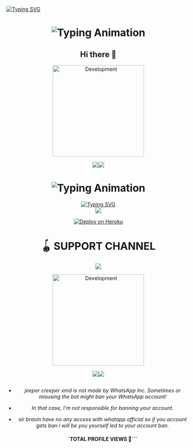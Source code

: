 </h1>
 <a href="https://git.io/typing-svg"><img src="https://readme-typing-svg.demolab.com?font=Black+Ops+One&size=70&pause=500&color=8A2BE2&center=true&width=1150&height=200&lines=deployment+platforms;heroku;render;pannel;katabut;and+etc" alt="Typing SVG" /></a>
  </div>
  
<div align="center">

<h1 align="center">
  <img src="https://readme-typing-svg.herokuapp.com?font=Fira+Code&size=30&duration=6000&color=00FF00&background=000000&center=true&vCenter=true&width=600&lines=jeepers+creeper+xmd;released+on+3th+August;by+sir+bravin;made+in+kenya🌎" alt="Typing Animation">

## Hi there 👋
<p align="center">
<img alt="Development" width="250" src="https://media1.giphy.com/media/v1.Y2lkPTc5MGI3NjExZmxuNTFyYW1ydDNhdzM0aWg4YzM1YXVwNHNieGlpMXVkdGdlbHV3dyZlcD12MV9pbnRlcm5hbF9naWZfYnlfaWQmY3Q9Zw/xT0xeLcArwlg6j4sMw/giphy.gif?cid=6c09b952xu6syi1fyqfyc04wcfk0qvqe8fd7sop136zxfjyn&ep=v1_internal_gif_by_id&rid=giphy.gif&ct=g" /> </p>
<a><img src='https://i.imgur.com/LyHic3i.gif'/></a><a><img src='https://i.imgur.com/LyHic3i.gif'/></a>



<div align="center">

<h1 align="center">
  <img src="https://readme-typing-svg.herokuapp.com?font=Fira+Code&size=30&duration=6000&color=00FF00&background=000000&center=true&vCenter=true&width=600&lines=🌹🌹🌹sir+bravin+jeeper+creeper+xmd+bot❣️❣️❣️" alt="Typing Animation">

</h1>
 <a href="https://git.io/typing-svg"><img src="https://readme-typing-svg.demolab.com?font=Black+Ops+One&size=70&pause=500&color=8A2BE2&center=true&width=1150&height=200&lines=pair+site" alt="Typing SVG" /></a>
  </div>
<td><a href="https://jeepers-creepers-xmd-session-link-1.onrender.com" target="_blank"><img src="https://img.shields.io/badge/jeepescreepersession-6971FF?style=for-the-badge&logo=github&logoColor=white&labelColor=000000"/></a></td>
    </tr>
   <tr>
<p align="center">
  <a href="sir-bravin-verification.vercel.app" target="_blank">
    <img alt="Deploy on Heroku" src="https://img.shields.io/badge/HEROKU-ONE CLICK DEPLOY-7952B3?style=for-the-badge&logo=heroku&logoColor=white&labelColor=black"/>
  </a>
</p>

</td> 

# 🪀  SUPPORT CHANNEL

<div align="center">
  <a href="https://whatsapp.com/channel/0029VbAoW2dAInPcTs6Fmg1o">
    <img src="https://img.shields.io/badge/Join-WhatsApp%20Channel-25D366?style=for-the-badge&logo=whatsapp&logoColor=white&labelColor=000000"/>
  </a>
</div>
   <p align="center">
<img alt="Development" width="250" src="https://media1.giphy.com/media/v1.Y2lkPTc5MGI3NjExZ21tZm01dnF1azFoZXQ4MDBzZmdnaGJuYm5jaTgweXI0djc5NjV2MSZlcD12MV9pbnRlcm5hbF9naWZfYnlfaWQmY3Q9Zw/fYfHCoXOjRgW686JZd/giphy.gif?cid=6c09b952xu6syi1fyqfyc04wcfk0qvqe8fd7sop136zxfjyn&ep=v1_internal_gif_by_id&rid=giphy.gif&ct=g" /> </p>
<a><img src='https://i.imgur.com/LyHic3i.gif'/></a><a><img src='https://i.imgur.com/LyHic3i.gif'/></a>

##
- *jeeper creeper xmd is not made by WhatsApp Inc. Sometimes or misusing the bot might ban your WhatsApp account!*
- *In that case, I'm not responsible for banning your account.*
- *sir bravin have no any access with whatapp official so if you account gets ban i will be you yourself  led to your account ban.*
  
  #### `TOTAL PROFILE VIEWS 🧚```                     
   

